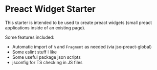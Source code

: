 # Preact Widget Starter

This starter is intended to be used to create preact widgets (small preact applications inside of an existing page).

Some features included:
- Automatic import of `h` and `Fragment` as needed (via jsx-preact-global)
- Some eslint stuff I like
- Some useful package json scripts
- jsconfig for TS checking in JS files